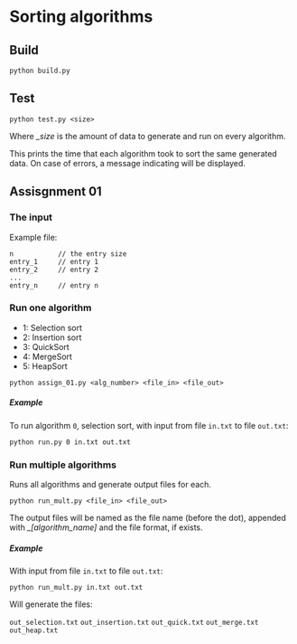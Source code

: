 # Sorting algorithms

## Build

```
python build.py
```

## Test

```
python test.py <size>
```

Where *_size* is the amount of data to generate and run on every algorithm.

This prints the time that each algorithm took to sort the same generated data.
On case of errors, a message indicating will be displayed.

## Assisgnment 01

### The input

Example file:
```
n			// the entry size
entry_1		// entry 1
entry_2		// entry 2
...
entry_n		// entry n
```

### Run one algorithm

- 1: Selection sort
- 2: Insertion sort
- 3: QuickSort
- 4: MergeSort
- 5: HeapSort

```
python assign_01.py <alg_number> <file_in> <file_out>
```

##### Example

To run algorithm `0`, selection sort, with input from file `in.txt` to file `out.txt`:

```
python run.py 0 in.txt out.txt
```

### Run multiple algorithms

Runs all algorithms and generate output files for each.

```
python run_mult.py <file_in> <file_out>
```

The output files will be named as the file name (before the dot), appended with *_[algorithm_name]* and the file format, if exists.

##### Example

With input from file `in.txt` to file `out.txt`:

```
python run_mult.py in.txt out.txt
```

Will generate the files:

`out_selection.txt`
`out_insertion.txt`
`out_quick.txt`
`out_merge.txt`
`out_heap.txt`